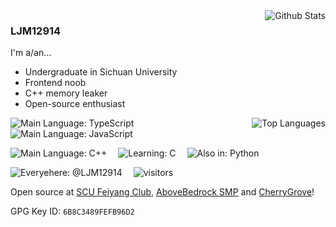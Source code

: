 <img align="right" src="https://github-readme-stats-one-bice.vercel.app/api?username=ljm12914&theme=dark&show_icons=true&include_all_commits=true&count_private=true" alt="Github Stats" />

### LJM12914

I'm a/an...

- Undergraduate in Sichuan University
- Frontend noob
- C++ memory leaker
- Open-source enthusiast

<img align="right" src="https://github-readme-stats-one-bice.vercel.app/api/top-langs/?username=ljm12914&layout=compact&hide=Batchfile,PHP&langs_count=5&theme=dark&role=OWNER,ORGANIZATION_MEMBER,COLLABORATOR" alt="Top Languages" />
  
![Main Language: TypeScript](https://img.shields.io/badge/Main%20Language-TypeScript-blue.svg)&emsp;
![Main Language: JavaScript](https://img.shields.io/badge/Main%20Language-JavaScript-blue.svg)

![Main Language: C++](https://img.shields.io/badge/Main%20Language-C艹-purple.svg)&emsp;
![Learning: C](https://img.shields.io/badge/Learning-（-red.svg)&emsp;
![Also in: Python](https://img.shields.io/badge/Also%20in-Python%20PHP%20C%23-yellow.svg)

![Everyehere: @LJM12914](https://img.shields.io/badge/Everywhere%20@LJM12914-blue?style=flat-square)&emsp;
![visitors](https://views.whatilearened.today/views/github/ljm12914/views.svg)

Open source at [SCU Feiyang Club](https://github.com/fyscu), [AboveBedrock SMP](https://github.com/abovebedrock) and [CherryGrove](https://github.com/cherry-grove)!

GPG Key ID: `6B8C3489FEFB96D2`
